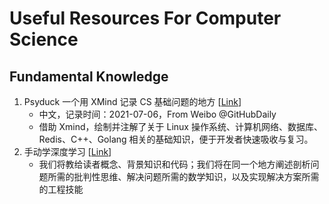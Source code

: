 # Useful Resources For Computer Science



## Fundamental Knowledge

1. Psyduck 一个用 XMind 记录 CS 基础问题的地方 [[Link](https://github.com/SmartKeyerror/Psyduck)]
   - 中文，记录时间：2021-07-06，From Weibo @GitHubDaily
   - 借助 Xmind，绘制并注解了关于 Linux 操作系统、计算机网络、数据库、Redis、C++、Golang 相关的基础知识，便于开发者快速吸收与复习。
2. 手动学深度学习 [[Link](https://github.com/d2l-ai/d2l-zh)]
   - 我们将教给读者概念、背景知识和代码；我们将在同一个地方阐述剖析问题所需的批判性思维、解决问题所需的数学知识，以及实现解决方案所需的工程技能

